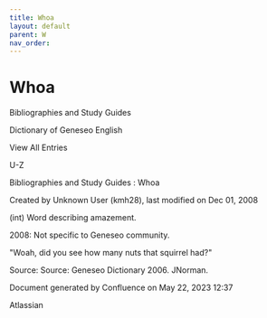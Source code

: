 ```yaml
---
title: Whoa
layout: default
parent: W
nav_order:
---
```


# Whoa

Bibliographies and Study Guides

Dictionary of Geneseo English

View All Entries

U-Z

Bibliographies and Study Guides : Whoa

Created by  Unknown User (kmh28), last modified on Dec 01, 2008

(int) Word describing amazement.

2008: Not specific to Geneseo community.

&quot;Woah, did you see how many nuts that squirrel had?&quot;

Source: Source: Geneseo Dictionary 2006. JNorman. 

Document generated by Confluence on May 22, 2023 12:37

Atlassian
